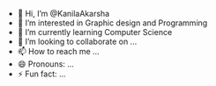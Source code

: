 - 👋 Hi, I’m @KanilaAkarsha
- 👀 I’m interested in Graphic design and Programming 
- 🌱 I’m currently learning Computer Science 
- 💞️ I’m looking to collaborate on ...
- 📫 How to reach me ...
- 😄 Pronouns: ...
- ⚡ Fun fact: ...

<!---
KanilaAkarsha/KanilaAkarsha is a ✨ special ✨ repository because its `README.md` (this file) appears on your GitHub profile.
You can click the Preview link to take a look at your changes.
--->
